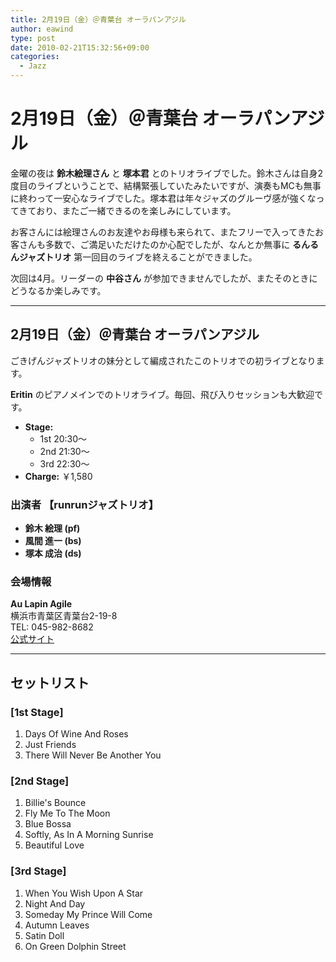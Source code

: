 ```yaml
---
title: 2月19日（金）＠青葉台 オーラパンアジル
author: eawind
type: post
date: 2010-02-21T15:32:56+09:00
categories:
  - Jazz
---
```

# 2月19日（金）＠青葉台 オーラパンアジル

金曜の夜は **鈴木絵理さん** と **塚本君** とのトリオライブでした。鈴木さんは自身2度目のライブということで、結構緊張していたみたいですが、演奏もMCも無事に終わって一安心なライブでした。塚本君は年々ジャズのグルーヴ感が強くなってきており、またご一緒できるのを楽しみにしています。

お客さんには絵理さんのお友達やお母様も来られて、またフリーで入ってきたお客さんも多数で、ご満足いただけたのか心配でしたが、なんとか無事に **るんるんジャズトリオ** 第一回目のライブを終えることができました。

次回は4月。リーダーの **中谷さん** が参加できませんでしたが、またそのときにどうなるか楽しみです。

---

## 2月19日（金）＠青葉台 オーラパンアジル

ごきげんジャズトリオの妹分として編成されたこのトリオでの初ライブとなります。

**Eritin** のピアノメインでのトリオライブ。毎回、飛び入りセッションも大歓迎です。

- **Stage:**  
  - 1st 20:30〜  
  - 2nd 21:30〜  
  - 3rd 22:30〜  
- **Charge:** ￥1,580  

### 出演者 【runrunジャズトリオ】
- **鈴木 絵理 (pf)**  
- **風間 進一 (bs)**  
- **塚本 成治 (ds)**  

### 会場情報
**Au Lapin Agile**  
横浜市青葉区青葉台2-19-8  
TEL: 045-982-8682  
[公式サイト](http://www.geocities.jp/aulapinagile1/index.html)  

---

## セットリスト

### [1st Stage]
1. Days Of Wine And Roses  
2. Just Friends  
3. There Will Never Be Another You  

### [2nd Stage]
1. Billie's Bounce  
2. Fly Me To The Moon  
3. Blue Bossa  
4. Softly, As In A Morning Sunrise  
5. Beautiful Love  

### [3rd Stage]
1. When You Wish Upon A Star  
2. Night And Day  
3. Someday My Prince Will Come  
4. Autumn Leaves  
5. Satin Doll  
6. On Green Dolphin Street  
